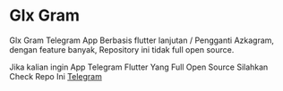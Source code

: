 # Glx Gram

Glx Gram Telegram App Berbasis flutter lanjutan / Pengganti Azkagram, dengan feature banyak, Repository ini tidak full open source.

Jika kalian ingin App Telegram Flutter Yang Full Open Source Silahkan Check Repo Ini [Telegram](https://github.com/azkadev/telegram)